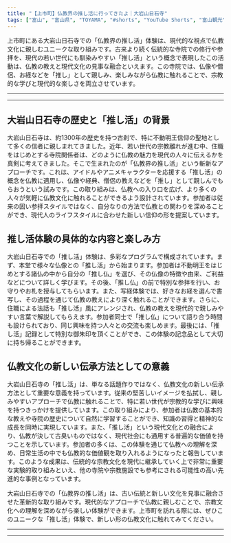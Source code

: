 ```yaml
---
title: "【上市町】仏教界の推し活に行ってきたよ｜大岩山日石寺"
tags: ["富山", "富山県", "TOYAMA", "#shorts", "YouTube Shorts", "富山観光", "富山旅行", "北陸観光", "上市町", "県東部", "神社仏閣", "パワースポット", "富山県の観光スポット", "富山県でおすすめの場所", "富山県の見どころ"]
---
```


上市町にある大岩山日石寺での「仏教界の推し活」体験は、現代的な視点で仏教文化に親しむユニークな取り組みです。古来より続く伝統的な寺院での修行や参拝を、現代の若い世代にも馴染みやすい「推し活」という概念で表現したこの活動は、仏教の教えと現代文化の見事な融合といえます。この寺院では、仏像や僧侶、お経などを「推し」として親しみ、楽しみながら仏教に触れることで、宗教的な学びと現代的な楽しさを両立させています。

---

<!-- 🎥 YouTube動画埋め込み -->
<!-- No YouTube URL provided -->

---

## 大岩山日石寺の歴史と「推し活」の背景

大岩山日石寺は、約1300年の歴史を持つ古刹で、特に不動明王信仰の聖地として多くの信者に親しまれてきました。近年、若い世代の宗教離れが進む中、住職をはじめとする寺院関係者は、どのように仏教の魅力を現代の人々に伝えるかを真剣に考えてきました。そこで生まれたのが「仏教界の推し活」という斬新なアプローチです。これは、アイドルやアニメキャラクターを応援する「推し活」の概念を仏教に適用し、仏像や経典、僧侶の教えなどを「推し」として親しんでもらおうという試みです。この取り組みは、仏教への入り口を広げ、より多くの人々が気軽に仏教文化に触れることができるよう設計されています。参加者は従来の固い参拝スタイルではなく、自分なりの方法で仏教との関わりを深めることができ、現代人のライフスタイルに合わせた新しい信仰の形を提案しています。

## 推し活体験の具体的な内容と楽しみ方

大岩山日石寺での「推し活」体験は、多彩なプログラムで構成されています。まず、本堂で様々な仏像との「推し活」から始まります。参加者は不動明王をはじめとする諸仏の中から自分の「推し仏」を選び、その仏像の特徴や由来、ご利益などについて詳しく学びます。その後、「推し仏」の前で特別な参拝を行い、お守りやお札を授与してもらいます。また、写経体験では、好きなお経を選んで書写し、その過程を通じて仏教の教えにより深く触れることができます。さらに、住職による法話も「推し活」風にアレンジされ、仏教の教えを現代的で親しみやすい言葉で解説してもらえます。参加者同士で「推し仏」について語り合う時間も設けられており、同じ興味を持つ人々との交流も楽しめます。最後には、「推し活」記録として特別な御朱印を頂くことができ、この体験の記念品として大切に持ち帰ることができます。

## 仏教文化の新しい伝承方法としての意義

大岩山日石寺の「推し活」は、単なる話題作りではなく、仏教文化の新しい伝承方法として重要な意義を持っています。従来の堅苦しいイメージを払拭し、親しみやすいアプローチで仏教に触れることで、特に若い世代が宗教的な学びに興味を持つきっかけを提供しています。この取り組みにより、参加者は仏教の基本的な教えや寺院の歴史について自然に学習することができ、知識の習得と精神的な成長を同時に実現しています。また、「推し活」という現代文化との融合により、仏教が決して古臭いものではなく、現代社会にも通用する普遍的な価値を持つことを示しています。参加者の多くは、この体験を通じて仏教への理解を深め、日常生活の中でも仏教的な価値観を取り入れるようになったと報告しています。このような成果は、伝統的な宗教文化を現代に継承していく上で非常に重要な実験的取り組みといえ、他の寺院や宗教施設でも参考にされる可能性の高い先進的な事例となっています。

大岩山日石寺での「仏教界の推し活」は、古い伝統と新しい文化を見事に融合させた革新的な取り組みです。現代的なアプローチで仏教に親しむことで、宗教文化への理解を深めながら楽しい体験ができます。上市町を訪れる際には、ぜひこのユニークな「推し活」体験で、新しい形の仏教文化に触れてみてください。

---

<!-- 🗺 Googleマップ（自動表示: page.tsxで地域名から自動生成） -->

<!-- 📍 宿泊リンク（自動表示: page.tsxで地域別リンクを自動生成）
     - タイトルから地域名を抽出
     - JTB / 楽天トラベル / じゃらん / 一休.com 対応
     - 環境変数でプロバイダー切替可能
-->

<!-- 📚 関連記事（自動表示: page.tsxで同カテゴリから2件自動選択） -->

<!-- 🏷️ タグ（自動表示: page.tsxで記事最下部に自動配置） -->

---

<!--
【記事文字数ルール】
- 基本文字数: 最低1000文字以上
- 推奨文字数: 1000〜1500文字（スマホ読みやすさ最優先）
- 上限なし: 情報量的に必要な場合は1500文字や2000文字を超えても良い
- 判断基準: 読者にとって価値ある情報を過不足なく提供できる文字数

【記事構成の最終形】
1. タイトル・動画・本文
2. まとめ
3. Googleマップ（見出しなし、マップのみ自動表示）
4. **宿泊リンク（地域別自動生成）** ← 2025年10月7日追加
5. 関連記事（H3、同カテゴリから2件自動選択）
6. タグ（記事最下部に自動表示）
7. ナビゲーションボタン

【宿泊リンクシステム仕様】
- タイトルから地域名を自動抽出（【〇〇市】形式優先）
- 北陸地方地域辞書: 富山/石川/福井の主要都市対応
- 対応プロバイダー: JTB（既定）/ 楽天トラベル / じゃらん / 一休.com
- 環境変数で切替: NEXT_PUBLIC_DEFAULT_TRAVEL_PROVIDER
- URLテンプレート: 地域名自動エンコード + アフィリエイトID挿入
- 配置位置: Googleマップ直後、関連記事より前

【自動生成セクション】
※以下はpage.tsxで自動生成されるため、記事本文には含めない
- Googleマップ: タイトル【】内の地域名から生成
- 宿泊リンク: 地域名抽出 → Deeplink生成 → スタイル適用
- 関連記事: 同カテゴリから2件を自動選択・リンク化
- タグ: 記事データから最下部に自動配置

【削除済みセクション】
※アクセス方法・周辺情報・公式リンクセクションは不要（2025年10月5日削除）

【AdSense・アフィリエイト】
- Google AdSense: 全ページ自動読み込み（layout.tsx）
- アフィリエイトスクリプト: AffilScript（layout.tsx）
- data-affil属性での動的リンク変換機能あり（現在は宿泊リンクで代替）

【最終更新】2025年10月7日 - 地域別宿泊リンク自動生成システム実装
-->
